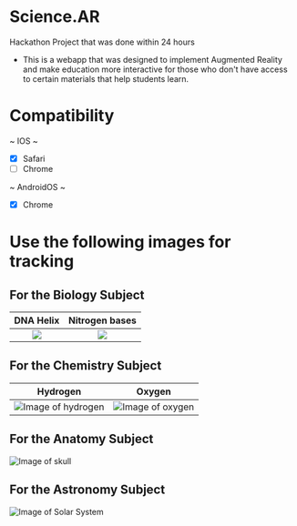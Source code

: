 # Science.AR
Hackathon Project that was done within 24 hours
- This is a webapp that was designed to implement Augmented Reality
  and make education more interactive for those who don't have access
  to certain materials that help students learn.
  
 # Compatibility
 ~ IOS ~                  
 - [X] Safari
 - [ ] Chrome

~ AndroidOS ~
- [X] Chrome

# Use the following images for tracking

## For the Biology Subject
DNA Helix                 |   Nitrogen bases
:------------------------:|:-------------------------:
![](https://garettpf.github.io/Science.AR/img/pattern-dnahelix.png) | ![](https://garettpf.github.io/Science.AR/img/pattern-nitrogen-bases1.png)

## For the Chemistry Subject
Hydrogen        |   Oxygen
:--------------:|:--------------------:
![Image of hydrogen](https://garettpf.github.io/Science.AR/img/pattern-Hydrogen.png) | ![Image of oxygen](https://garettpf.github.io/Science.AR/img/pattern-Oxygen.png)

## For the Anatomy Subject
![Image of skull](https://garettpf.github.io/Science.AR/img/pattern-skull.png)

## For the Astronomy Subject
![Image of Solar System](https://garettpf.github.io/Science.AR/img/pattern-Solarsystem.png)
